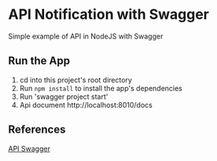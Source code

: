 # API Notification with Swagger

Simple example of API in NodeJS with Swagger

## Run the App

1. cd into this project's root directory
2. Run `npm install` to install the app's dependencies
3. Run 'swagger project start'
4. Api document http://localhost:8010/docs

## References

[API Swagger]

[API Swagger]: https://swagger.io/
